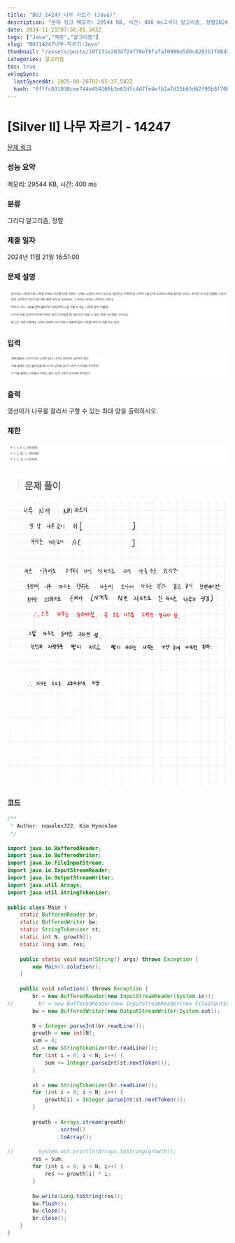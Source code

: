 ```yaml
---
title: "BOJ_14247_나무 자르기 (Java)"
description: "문제 링크 메모리: 29544 KB, 시간: 400 ms그리디 알고리즘, 정렬2024년 11월 21일 16:51:00"
date: 2024-11-21T07:56:01.343Z
tags: ["Java","백준","알고리즘"]
slug: "BOJ14247나무-자르기-Java"
thumbnail: "/assets/posts/107131e203d724f78ef8fafaf0980e5d0c8202b1f084510495446b7ce62dda00.png"
categories: 알고리즘
toc: true
velogSync:
  lastSyncedAt: 2025-08-26T02:05:37.582Z
  hash: "6fffc031038cee744e454106b3e62dfc4d7fe4efb2a7d25b65d62f95b8f70bf2"
---
```


# [Silver II] 나무 자르기 - 14247 

[문제 링크](https://www.acmicpc.net/problem/14247) 

### 성능 요약

메모리: 29544 KB, 시간: 400 ms

### 분류

그리디 알고리즘, 정렬

### 제출 일자

2024년 11월 21일 16:51:00

### 문제 설명

![](/assets/posts/3d07fbe8e78af23fea96aa24ec3b4ad56122d47239745c225f5ed3607a7ba47e.png)

### 입력 

![](/assets/posts/8a98ba49a3a8671f96da3b29eefc9b3fcf0b7faa5a113a7af70883c6d5cdee15.png)

### 출력

 <p>영선이가 나무를 잘라서 구할 수 있는 최대 양을 출력하시오.</p>

### 제한

![](/assets/posts/28d382b2cd4d327d44ad7ee8839915cb1b482e7ec07265f4e0252c45a2d9d857.png)


> ## 문제 풀이

![](/assets/posts/107131e203d724f78ef8fafaf0980e5d0c8202b1f084510495446b7ce62dda00.png)

### 코드
```java
/**
 * Author: nowalex322, Kim HyeonJae
 */

import java.io.BufferedReader;
import java.io.BufferedWriter;
import java.io.FileInputStream;
import java.io.InputStreamReader;
import java.io.OutputStreamWriter;
import java.util.Arrays;
import java.util.StringTokenizer;

public class Main {
    static BufferedReader br;
    static BufferedWriter bw;
    static StringTokenizer st;
    static int N, growth[];
    static long sum, res;

    public static void main(String[] args) throws Exception {
        new Main().solution();
    }

    public void solution() throws Exception {
        br = new BufferedReader(new InputStreamReader(System.in));
//        br = new BufferedReader(new InputStreamReader(new FileInputStream("src/main/java/BOJ_14247_나무자르기/input.txt")));
        bw = new BufferedWriter(new OutputStreamWriter(System.out));

        N = Integer.parseInt(br.readLine());
        growth = new int[N];
        sum = 0;
        st = new StringTokenizer(br.readLine());
        for (int i = 0; i < N; i++) {
            sum += Integer.parseInt(st.nextToken());
        }

        st = new StringTokenizer(br.readLine());
        for (int i = 0; i < N; i++) {
            growth[i] = Integer.parseInt(st.nextToken());
        }

        growth = Arrays.stream(growth)
                .sorted()
                .toArray();

//        System.out.println(Arrays.toString(growth));
        res = sum;
        for (int i = 0; i < N; i++) {
            res += growth[i] * i;
        }

        bw.write(Long.toString(res));
        bw.flush();
        bw.close();
        br.close();
    }
}
```